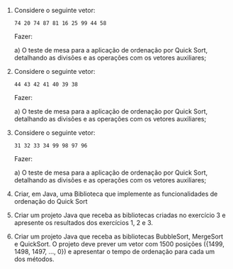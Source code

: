 1. Considere o seguinte vetor:
 
       74 20 74 87 81 16 25 99 44 58
   Fazer:

   a) O teste de mesa para a aplicação de ordenação por Quick Sort, detalhando as divisões e as operações
   com os vetores auxiliares;


2. Considere o seguinte vetor:

       44 43 42 41 40 39 38
   Fazer:

   a) O teste de mesa para a aplicação de ordenação por Quick Sort, detalhando as divisões e as operações
   com os vetores auxiliares;


3. Considere o seguinte vetor:

       31 32 33 34 99 98 97 96

   Fazer:

   a) O teste de mesa para a aplicação de ordenação por Quick Sort, detalhando as divisões e as operações
   com os vetores auxiliares;


4. Criar, em Java, uma Biblioteca que implemente as funcionalidades de ordenação do Quick Sort


5. Criar um projeto Java que receba as bibliotecas criadas no exercício 3 e apresente os resultados dos
   exercícios 1, 2 e 3.


6. Criar um projeto Java que receba as bibliotecas BubbleSort, MergeSort e QuickSort. O projeto deve
   prever um vetor com 1500 posições ({1499, 1498, 1497, ..., 0}) e apresentar o tempo de ordenação para
   cada um dos métodos.